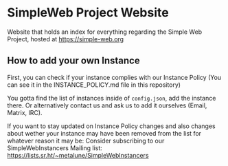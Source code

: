 # SimpleWeb Project Website
Website that holds an index for everything regarding the Simple Web Project, hosted at https://simple-web.org

## How to add your own Instance
First, you can check if your instance complies with our Instance Policy (You can see it in the INSTANCE_POLICY.md file in this repository)

You gotta find the list of instances inside of `config.json`, add the instance there. Or alternatively contact us and ask us to add it ourselves (Email, Matrix, IRC).

If you want to stay updated on Instance Policy changes and also changes about wether your instance may have been removed from the list for whatever reason it may be: Consider subscribing to our SimpleWebInstancers Mailing list: https://lists.sr.ht/~metalune/SimpleWebInstancers
